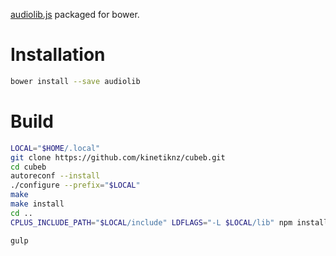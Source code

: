 [audiolib.js](https://github.com/jussi-kalliokoski/audiolib.js) packaged for bower.

# Installation

```bash
bower install --save audiolib
```

# Build

```bash
LOCAL="$HOME/.local"
git clone https://github.com/kinetiknz/cubeb.git
cd cubeb
autoreconf --install
./configure --prefix="$LOCAL"
make
make install
cd ..
CPLUS_INCLUDE_PATH="$LOCAL/include" LDFLAGS="-L $LOCAL/lib" npm install

gulp
```